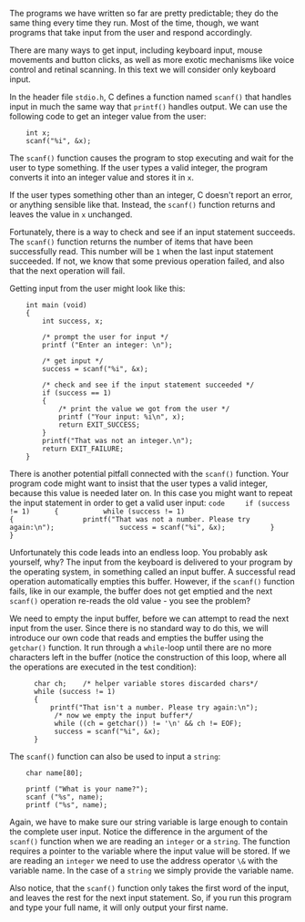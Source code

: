 The programs we have written so far are pretty predictable; they do the same thing every time they run.  Most of the time, though, we want programs that take input from the user and respond accordingly.

There are many ways to get input, including keyboard input, mouse movements and button clicks, as well as more exotic mechanisms like voice control and retinal scanning.  In this text we will consider only keyboard input.


In the header file `stdio.h`, C defines a function named `scanf()` that handles input in much the same way that `printf()` handles output.  We can use the following code to get an integer value from the user:

```code
    int x;
    scanf("%i", &x);
```
The `scanf()` function causes the program to stop executing and wait for the user to type something.  If the user types a valid integer, the program converts it into an integer value and stores it in `x`.

If the user types something other than an integer, C doesn't report an error, or anything sensible like that. Instead, the `scanf()` function returns and leaves the value in `x` unchanged.

Fortunately, there is a way to check and see if an input statement succeeds.  The `scanf()` function returns the number of items that have been successfully read. This number will be `1` when the last input statement succeeded.  If not, we know that some previous operation failed, and also that the next operation will fail.

Getting input from the user might look like this:

```code
    int main (void)
    {
        int success, x;

        /* prompt the user for input */
        printf ("Enter an integer: \n");

        /* get input */
        success = scanf("%i", &x);

        /* check and see if the input statement succeeded */
        if (success == 1) 
        {
            /* print the value we got from the user */
            printf ("Your input: %i\n", x);
            return EXIT_SUCCESS;
        }
        printf("That was not an integer.\n");
        return EXIT_FAILURE;
    }
```
There is another potential pitfall connected with the `scanf()` function. Your program code might want to insist that the user types a valid integer, because this value is needed later on. In this case you might want to  repeat the input statement in order to get a valid user input:    ```code     if (success != 1)      {           while (success != 1)                                                 {                 printf("That was not a number. Please try again:\n");                success = scanf("%i", &x);           }        } ```

Unfortunately this code leads into an endless loop. You probably ask yourself, why? The input from the keyboard is delivered to your program by the operating system, in  something called an input buffer. A successful read operation automatically empties this buffer. However, if the `scanf()` function fails, like in our example, the buffer does not get emptied and the next `scanf()` operation re-reads the old value - you see the problem?

We need to empty the input buffer, before we can attempt to read the next input from the user. Since there is no standard way to do this, we will introduce our own code that  reads and empties the buffer using the `getchar()` function. It run through a  `while`-loop  until there are no more characters left in the buffer (notice the construction of this loop, where all the operations are executed in the test condition):
```code
      char ch;    /* helper variable stores discarded chars*/
      while (success != 1)                                      
      { 
          printf("That isn't a number. Please try again:\n");
           /* now we empty the input buffer*/
           while ((ch = getchar()) != '\n' && ch != EOF);
           success = scanf("%i", &x);
      }    

```
 

The `scanf()` function can also be used to input a `string`:

```code
    char name[80];

    printf ("What is your name?");
    scanf ("%s", name);
    printf ("%s", name);
```
Again, we have to make sure our string variable is large enough to contain the complete user input. Notice the difference in the argument of the `scanf()` function when we are reading  an `integer` or a `string`. The function requires a pointer to the variable where the input value will be stored. If we are reading an `integer` we need to use the address operator `\&` with the variable name. In the case of a `string` we simply provide the  variable name.

Also notice, that the `scanf()` function only takes the first word of the input, and leaves the rest for the next input statement. So, if you run this program and type your full name, it will only output your first name.